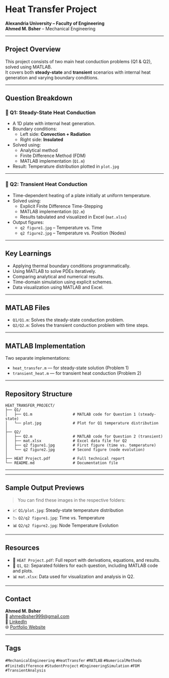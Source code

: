 #  Heat Transfer Project

 **Alexandria University – Faculty of Engineering**  
 **Ahmed M. Bsher** – Mechanical Engineering

---

##  Project Overview

This project consists of two main heat conduction problems (Q1 & Q2), solved using MATLAB.  
It covers both **steady-state** and **transient** scenarios with internal heat generation and varying boundary conditions.

---

##  Question Breakdown

### 🔹 Q1: Steady-State Heat Conduction

- A 1D plate with internal heat generation.
- Boundary conditions:
  - Left side: **Convection + Radiation**
  - Right side: **Insulated**
- Solved using:
  -  Analytical method
  -  Finite Difference Method (FDM)
  -  MATLAB implementation (`Q1.m`)
- Result: Temperature distribution plotted in `plot.jpg`

---

### 🔹 Q2: Transient Heat Conduction

- Time-dependent heating of a plate initially at uniform temperature.
- Solved using:
  -  Explicit Finite Difference Time-Stepping
  -  MATLAB implementation (`Q2.m`)
  -  Results tabulated and visualized in Excel (`mat.xlsx`)
- Output figures:  
  - `q2 figure1.jpg` – Temperature vs. Time  
  - `q2 figure2.jpg` – Temperature vs. Position (Nodes)

---

##  Key Learnings

- Applying thermal boundary conditions programmatically.
- Using MATLAB to solve PDEs iteratively.
- Comparing analytical and numerical results.
- Time-domain simulation using explicit schemes.
- Data visualization using MATLAB and Excel.

---

##  MATLAB Files

- `Q1/Q1.m`: Solves the steady-state conduction problem.
- `Q2/Q2.m`: Solves the transient conduction problem with time steps.

---

##  MATLAB Implementation

Two separate implementations:
- `heat_transfer.m` — for steady-state solution (Problem 1)
- `transient_heat.m` — for transient heat conduction (Problem 2)

---

##  Repository Structure

```
HEAT_TRANSFER_PROJECT/
├── Q1/
│   ├── Q1.m                  # MATLAB code for Question 1 (steady-state)
│   └── plot.jpg              # Plot for Q1 temperature distribution
│
├── Q2/
│   ├── Q2.m                  # MATLAB code for Question 2 (transient)
│   ├── mat.xlsx              # Excel data file for Q2
│   ├── q2 figure1.jpg        # First figure (time vs. temperature)
│   └── q2 figure2.jpg        # Second figure (node evolution)
│
├── HEAT Project.pdf          # Full technical report
└── README.md                 # Documentation file
```

---


---

##  Sample Output Previews

> You can find these images in the respective folders:

- 📈 `Q1/plot.jpg`: Steady-state temperature distribution
- 📉 `Q2/q2 figure1.jpg`: Time vs. Temperature
- 📊 `Q2/q2 figure2.jpg`: Node Temperature Evolution

---

##  Resources

- 📄 `HEAT Project.pdf`: Full report with derivations, equations, and results.
- 📂 `Q1`, `Q2`: Separated folders for each question, including MATLAB code and plots.
- 📊 `mat.xlsx`: Data used for visualization and analysis in Q2.

---

##  Contact

**Ahmed M. Bsher**  
📧 ahmedbsher999@gmail.com  
🔗 [LinkedIn](https://www.linkedin.com/in/ahmed-bsher-921242232/)  
🌐 [Portfolio Website](https://ahmedbsher.github.io/My-Portfolio/)

---

##  Tags

`#MechanicalEngineering` `#HeatTransfer` `#MATLAB` `#NumericalMethods`  
`#FiniteDifference` `#StudentProject` `#EngineeringSimulation` `#FDM` `#TransientAnalysis`
